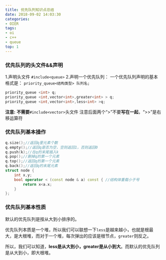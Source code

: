 ```yaml
---
title: 优先队列知识点总结
date: 2018-09-02 14:03:30
categories:
- OIER
tags:
- oi
- c++
- queue
top: 1
---
```

### 优先队列的头文件&&声明
1.声明头文件 `#include<queue>`
2.声明一个优先队列：
一个优先队列声明的基本格式是： `priority_queue<结构类型> 队列名; `

<!--more-->

```c++
priority_queue <int> q;
priority_queue <int,vector<int>,greater<int> > q;
priority_queue <int,vector<int>,less<int> >q;
```
**注意:**
**不需要**`#include<vector>`头文件
注意后面两个“>”不要**写在一起**，“>>”是右移运算符

### 优先队列基本操作
```c++
q.size();//返回q里元素个数
q.empty();//返回q是否为空，空则返回1，否则返回0
q.push(k);//在q的末尾插入k
q.pop();//删掉q的第一个元素
q.top();//返回q的第一个元素
q.back();//返回q的末尾元素
struct node {
    int x,y;
    bool operator < (const node & a) const { //结构体重载小于号
        return x<a.x;
    }
};
```

### 优先队列基本性质
默认的优先队列是按从大到小排序的。

优先队列本质是一个堆，所以我们可以联想一下`less`是越来越小，也就是根最大，是大根堆，而对于一个堆，每次弹出的应该是根节点，`greater`则反之。

所以，我们可以知道，**less是从大到小，greater是从小到大**。而默认的优先队列是从大到小，即大根堆。
